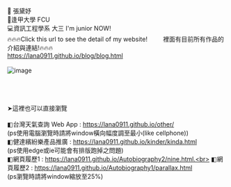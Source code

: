 👩 張黛妤</br>
🏫逢甲大學 FCU</br>
💻資訊工程學系 大三 I'm junior NOW!</br>
🔥🔥🔥Click this url to see the detail of my website!
     &emsp;&emsp; 裡面有目前所有作品的介紹與連結!🔥🔥🔥<br>
https://lana0911.github.io/blog/blog.html<br><br>
![image](https://github.com/lana0911/lana0911/blob/main/ings/20210406_232417.gif)
<br><br><br><br><br>
➤這裡也可以直接瀏覽<br><br> 
◧台灣天氣查詢 Web App : https://lana0911.github.io/other/<br>   (ps使用電腦瀏覽時請將window橫向幅度調至最小(like cellphone))<br> 
◧健達繽紛樂產品推廣 : https://lana0911.github.io/kinder/kinda.html<br>(ps使用edge或ie可能會有排版跑掉之問題)<br> 
◧網頁履歷1 : https://lana0911.github.io/Autobiography2/nine.html.<br>
◧網頁履歷2 : https://lana0911.github.io/Autobiography1/parallax.html<br>(ps瀏覽時請將window縮放至25%)


